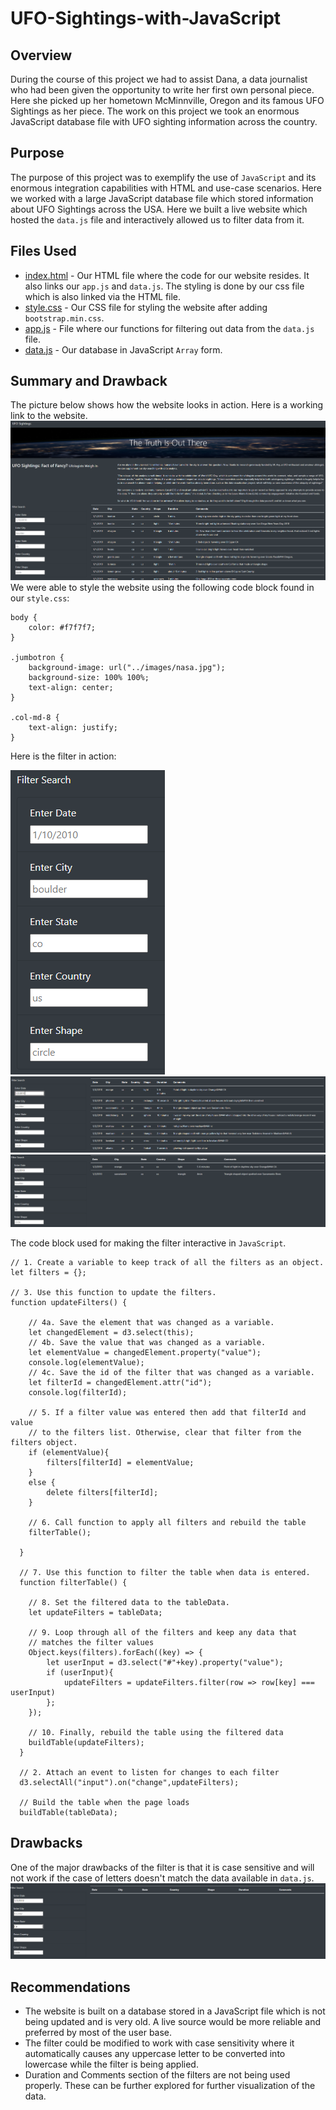 # UFO-Sightings-with-JavaScript

## Overview
During the course of this project we had to assist Dana, a data journalist who had been given the opportunity to write her first own personal piece. Here she picked up her hometown McMinnville, Oregon and its famous UFO Sightings as her piece. The work on this project we took an enormous JavaScript database file with UFO sighting information across the country.

## Purpose
The purpose of this project was to exemplify the use of `JavaScript` and its enormous integration capabilities with HTML and use-case scenarios. Here we worked with a large JavaScript database file which stored information about UFO Sightings across the USA. Here we built a live website which hosted the `data.js` file and interactively allowed us to filter data from it.

## Files Used
* [index.html](index.html) - Our HTML file where the code for our website resides. It also links our `app.js` and `data.js`. The styling is done by our css file  which is also linked via the HTML file.
* [style.css](static/css/style.css) - Our CSS file for styling the website after adding `bootstrap.min.css`.
* [app.js](static/js/app.js) - File where our functions for filtering out data from the `data.js` file.
* [data.js](static/js/data.js) - Our database in JavaScript `Array` form.

## Summary and Drawback
The picture below shows how the website looks in action. Here is a working link to the website.
![Website.png](static/images/Website.png)
We were able to style the website using the following code block found in our `style.css`:
```
body {
    color: #f7f7f7;
}

.jumbotron {
    background-image: url("../images/nasa.jpg");
    background-size: 100% 100%;
    text-align: center;
}

.col-md-8 {
    text-align: justify;
}
```
Here is the filter in action:

![Filter.png](static/images/Filter.png)
![Date_Filter.png](static/images/Date_Filter.png)
![State_Filter.png](static/images/State_Filter.png)


The code block used for making the filter interactive in `JavaScript`.
```
// 1. Create a variable to keep track of all the filters as an object.
let filters = {};

// 3. Use this function to update the filters. 
function updateFilters() {

    // 4a. Save the element that was changed as a variable.
    let changedElement = d3.select(this);
    // 4b. Save the value that was changed as a variable.
    let elementValue = changedElement.property("value");
    console.log(elementValue); 
    // 4c. Save the id of the filter that was changed as a variable.
    let filterId = changedElement.attr("id");
    console.log(filterId); 

    // 5. If a filter value was entered then add that filterId and value
    // to the filters list. Otherwise, clear that filter from the filters object.
    if (elementValue){
        filters[filterId] = elementValue;
    }
    else {
        delete filters[filterId];
    }
  
    // 6. Call function to apply all filters and rebuild the table
    filterTable();
  
  }
  
  // 7. Use this function to filter the table when data is entered.
  function filterTable() {
  
    // 8. Set the filtered data to the tableData.
    let updateFilters = tableData;
  
    // 9. Loop through all of the filters and keep any data that
    // matches the filter values
    Object.keys(filters).forEach((key) => {
        let userInput = d3.select("#"+key).property("value");
        if (userInput){
            updateFilters = updateFilters.filter(row => row[key] === userInput)
        };
    });
  
    // 10. Finally, rebuild the table using the filtered data
    buildTable(updateFilters);
  }
  
  // 2. Attach an event to listen for changes to each filter
  d3.selectAll("input").on("change",updateFilters);
  
  // Build the table when the page loads
  buildTable(tableData);
```

## Drawbacks
One of the major drawbacks of the filter is that it is case sensitive and will not work if the case of letters doesn't match the data available in `data.js`.
![Case_Sensitive](static/images/Case_Sensitive.png)

## Recommendations
* The website is built on a database stored in a JavaScript file which is not being updated and is very old. A live source would be more reliable and preferred by most of the user base.
* The filter could be modified to work with case sensitivity where it automatically causes any uppercase letter to be converted into lowercase while the filter is being applied.
* Duration and Comments section of the filters are not being used properly. These can be further explored for further visualization of the data.
